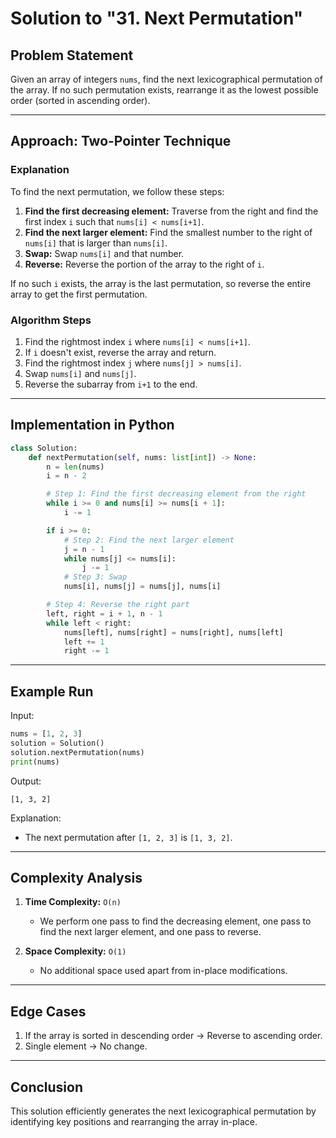 # Solution to "31. Next Permutation"

## Problem Statement

Given an array of integers `nums`, find the next lexicographical permutation of the array. If no such permutation exists, rearrange it as the lowest possible order (sorted in ascending order).

---

## Approach: Two-Pointer Technique

### Explanation

To find the next permutation, we follow these steps:

1. **Find the first decreasing element:** Traverse from the right and find the first index `i` such that `nums[i] < nums[i+1]`.
2. **Find the next larger element:** Find the smallest number to the right of `nums[i]` that is larger than `nums[i]`.
3. **Swap:** Swap `nums[i]` and that number.
4. **Reverse:** Reverse the portion of the array to the right of `i`.

If no such `i` exists, the array is the last permutation, so reverse the entire array to get the first permutation.

### Algorithm Steps

1. Find the rightmost index `i` where `nums[i] < nums[i+1]`.
2. If `i` doesn't exist, reverse the array and return.
3. Find the rightmost index `j` where `nums[j] > nums[i]`.
4. Swap `nums[i]` and `nums[j]`.
5. Reverse the subarray from `i+1` to the end.

---

## Implementation in Python

```python
class Solution:
    def nextPermutation(self, nums: list[int]) -> None:
        n = len(nums)
        i = n - 2

        # Step 1: Find the first decreasing element from the right
        while i >= 0 and nums[i] >= nums[i + 1]:
            i -= 1

        if i >= 0:
            # Step 2: Find the next larger element
            j = n - 1
            while nums[j] <= nums[i]:
                j -= 1
            # Step 3: Swap
            nums[i], nums[j] = nums[j], nums[i]

        # Step 4: Reverse the right part
        left, right = i + 1, n - 1
        while left < right:
            nums[left], nums[right] = nums[right], nums[left]
            left += 1
            right -= 1
```

---

## Example Run

Input:

```python
nums = [1, 2, 3]
solution = Solution()
solution.nextPermutation(nums)
print(nums)
```

Output:

```
[1, 3, 2]
```

Explanation:

- The next permutation after `[1, 2, 3]` is `[1, 3, 2]`.

---

## Complexity Analysis

1. **Time Complexity:** `O(n)`
    
    - We perform one pass to find the decreasing element, one pass to find the next larger element, and one pass to reverse.
2. **Space Complexity:** `O(1)`
    
    - No additional space used apart from in-place modifications.

---

## Edge Cases

1. If the array is sorted in descending order → Reverse to ascending order.
2. Single element → No change.

---

## Conclusion

This solution efficiently generates the next lexicographical permutation by identifying key positions and rearranging the array in-place.